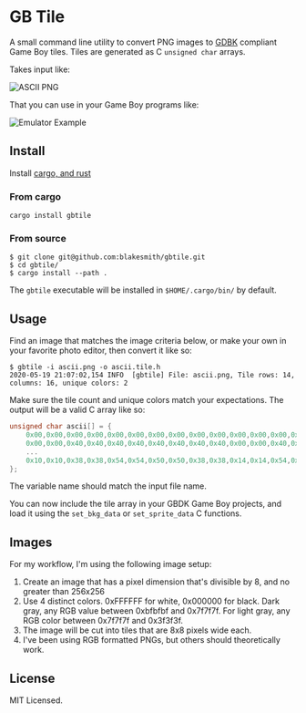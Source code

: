 # GB Tile

A small command line utility to convert PNG images
to [GDBK](http://gbdk.sourceforge.net/) compliant Game Boy
tiles. Tiles are generated as C `unsigned char` arrays.

Takes input like:

![ASCII PNG](https://raw.github.com/blakesmith/gbtile/master/img/ascii.png)

That you can use in your Game Boy programs like:

![Emulator Example](https://raw.github.com/blakesmith/gbtile/master/img/emu_example.png)

## Install

Install [cargo, and rust](https://rustup.rs/)

### From cargo

```
cargo install gbtile
```

### From source

```
$ git clone git@github.com:blakesmith/gbtile.git
$ cd gbtile/
$ cargo install --path .
```

The `gbtile` executable will be installed in `$HOME/.cargo/bin/` by default.

## Usage

Find an image that matches the image criteria below, or make your own
in your favorite photo editor, then convert it like so:

```
$ gbtile -i ascii.png -o ascii.tile.h
2020-05-19 21:07:02,154 INFO  [gbtile] File: ascii.png, Tile rows: 14,
columns: 16, unique colors: 2
```

Make sure the tile count and unique colors match your
expectations. The output will be a valid C array like so:

```c
unsigned char ascii[] = {
    0x00,0x00,0x00,0x00,0x00,0x00,0x00,0x00,0x00,0x00,0x00,0x00,0x00,0x00,0x00,0x00,
    0x00,0x00,0x40,0x40,0x40,0x40,0x40,0x40,0x40,0x40,0x00,0x00,0x40,0x40,0x00,0x00,
    ...
    0x10,0x10,0x38,0x38,0x54,0x54,0x50,0x50,0x38,0x38,0x14,0x14,0x54,0x54,0x38,0x38,
};
```

The variable name should match the input file name.

You can now include the tile array in your GBDK Game Boy projects, and
load it using the `set_bkg_data` or `set_sprite_data` C functions.

## Images

For my workflow, I'm using the following image setup:

1. Create an image that has a pixel dimension that's divisible by 8, and no greater than 256x256
2. Use 4 distinct colors. 0xFFFFFF for white, 0x000000 for black. Dark gray, any RGB value between 0xbfbfbf and 0x7f7f7f. For light gray, any RGB color between 0x7f7f7f and 0x3f3f3f.
3. The image will be cut into tiles that are 8x8 pixels wide each.
4. I've been using RGB formatted PNGs, but others should theoretically work.

## License

MIT Licensed.
